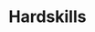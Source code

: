 ---
layout: grid
title: Hardskills
show_collection: hardskills
description: >
  Je peux créer des visuels pour différents supports tels que les sites web, les applications mobiles, les publicités, les packaging et plus encore. Je comprends également l'ergonomie, l'expérience utilisateur (UX) et la typographie pour créer des designs encore plus abouti.
  Avec une expertise étendue dans les domaines du développement web, je suis un professionnel pluridisciplinaire capable de créer des solutions digitales complètes pour répondre aux besoins clients.
no_groups: true
---
